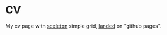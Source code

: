 CV
======

My cv page with [sceleton](http://getskeleton.com) simple grid, [landed](https://github.com/iavianm/cv) on "github pages".
